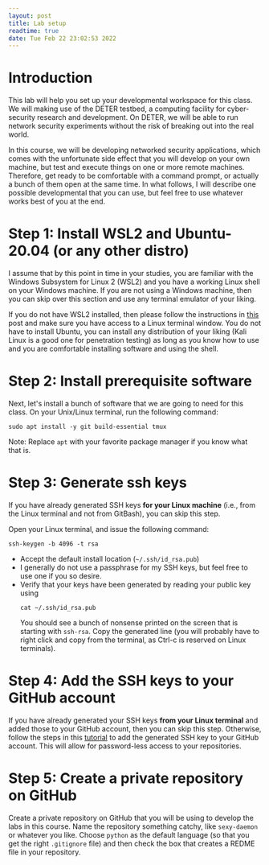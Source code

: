 ```yaml
---
layout: post
title: Lab setup
readtime: true
date: Tue Feb 22 23:02:53 2022 
---
```


# Introduction

This lab will help you set up your developmental workspace for this class. We
will making use of the DETER testbed, a computing facility for cyber-security
research and development. On DETER, we will be able to run network security
experiments without the risk of breaking out into the real world. 

In this course, we will be developing networked security applications, which
comes with the unfortunate side effect that you will develop on your own
machine, but test and execute things on one or more remote machines. Therefore,
get ready to be comfortable with a command prompt, or actually a bunch of them
open at the same time. In what follows, I will describe one possible
developmental that you can use, but feel free to use whatever works best of you
at the end. 

# Step 1: Install WSL2 and Ubuntu-20.04 (or any other distro)

I assume that by this point in time in your studies, you are familiar with the
Windows Subsystem for Linux 2 (WSL2) and you have a working Linux shell on your
Windows machine. If you are not using a Windows machine, then you can skip over
this section and use any terminal emulator of your liking. 

If you do not have WSL2 installed, then please follow the instructions in
[this](https://www.omgubuntu.co.uk/how-to-install-wsl2-on-windows-10) post and
make sure you have access to a Linux terminal window. You do not have to install
Ubuntu, you can install any distribution of your liking (Kali Linux is a good
one for penetration testing) as long as you know how to use and you are
comfortable installing software and using the shell. 

# Step 2: Install prerequisite software

Next, let's install a bunch of software that we are going to need for this
class. On your Unix/Linux terminal, run the following command:
```shell
sudo apt install -y git build-essential tmux
```
Note: Replace `apt` with your favorite package manager if you know what that is. 

# Step 3: Generate ssh keys

If you have already generated SSH keys **for your Linux machine** (i.e., from
the Linux terminal and not from GitBash), you can skip this step.

Open your Linux terminal, and issue the following command:
```shell
ssh-keygen -b 4096 -t rsa
```
- Accept the default install location (`~/.ssh/id_rsa.pub`)
- I generally do not use a passphrase for my SSH keys, but feel free to use one
  if you so desire. 
- Verify that your keys have been generated by reading your public key using
  ```shell
  cat ~/.ssh/id_rsa.pub
  ```
  You should see a bunch of nonsense printed on the screen that is starting with
  `ssh-rsa`. Copy the generated line (you will probably have to right click and
  copy from the terminal, as Ctrl-c is reserved on Linux terminals). 

# Step 4: Add the SSH keys to your GitHub account

If you have already generated your SSH keys **from your Linux terminal** and
added those to your GitHub account, then you can skip this step. Otherwise,
follow the steps in this
[tutorial](https://docs.github.com/en/authentication/connecting-to-github-with-ssh/adding-a-new-ssh-key-to-your-github-account)
to add the generated SSH key to your GitHub account. This will allow for
password-less access to your repositories. 
  
# Step 5: Create a private repository on GitHub

Create a private repository on GitHub that you will be using to develop the labs
in this course. Name the repository something catchy, like `sexy-daemon` or
whatever you like. Choose `python` as the default language (so that you get the
right `.gitignore` file) and then check the box that creates a REDME file in
your repository. 

